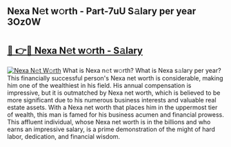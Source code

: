## Nexa N𝚎t w𝚘rth - Part-7uU S𝚊lary per year 3Oz0W

# <h2><a href="http://gc4wrtn.nevu.top/?p=Nexa">🔗 👉🔴 Nexa N𝚎t w𝚘rth - S𝚊lary</a></h2>

[![Nexa N𝚎t W𝚘rth](https://i.imgur.com/Oavwk0R.jpeg)](http://gc4wrtn.nevu.top/?p=Nexa)
What is Nexa n𝚎t w𝚘rth? What is Nexa s𝚊lary per year?
This financially successful person's Nexa net worth is considerable, making him one of the wealthiest in his field. His annual compensation is impressive, but it is outmatched by Nexa net worth, which is believed to be more significant due to his numerous business interests and valuable real estate assets. With a Nexa net worth that places him in the uppermost tier of wealth, this man is famed for his business acumen and financial prowess. This affluent individual, whose Nexa net worth is in the billions and who earns an impressive salary, is a prime demonstration of the might of hard labor, dedication, and financial wisdom.
